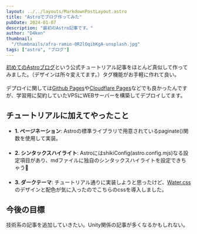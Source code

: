 ```yaml
---
layout: ../../layouts/MarkdownPostLayout.astro
title: "Astroでブログ作ってみた"
pubDate: 2024-01-07
description: "最初のAstro記事です。"
author: "D4ken"
thumbnail:
  "/thumbnails/afra-ramio-0R2lOqibKgA-unsplash.jpg"
tags: ["astro", "ブログ"]
---
```


[初めてのAstroブログ](https://docs.astro.build/ja/tutorial/0-introduction/ )という公式チュートリアル記事をほとんど真似して作ってみました。（デザインは所々変えてます。）タグ機能がお手軽に作れて良い。
<br>  
デプロイに関しては[Github Pages](https://docs.github.com/ja/pages/getting-started-with-github-pages/about-github-pages )や[Cloudflare Pages](https://pages.cloudflare.com/)などでも良かったんですが、学習用に契約していたVPSにWEBサーバーを構築してデプロイしてます。

## チュートリアルに加えてやったこと
- **1. ページネーション**: Astroの標準ライブラリで用意されているpaginate()関数を使用して実装。
<br>　　
- **2. シンタックスハイライト**: AstroにはshikiConfig(astro.config.mjs)なる設定項目があり、mdファイルに独自のシンタックスハイライトを設定できちゃう🐣
<br>　　
- **3. ダークテーマ**: チュートリアル通りに実装しようと思ったけど、<a href="https://watercss.kognise.dev/" target="_blank" rel="noopener noreferrer">Water.css</a> のデザインと配色が気に入ったのでこちらのcssを導入しました。
## 今後の目標
技術系の記事を追加していきたい。Unity関係の記事が多くなるかもしれない。